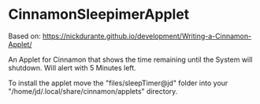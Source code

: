 # CinnamonSleepimerApplet

Based on: https://nickdurante.github.io/development/Writing-a-Cinnamon-Applet/

An Applet for Cinnamon that shows the time remaining until the System will shutdown. Will alert with 5 Minutes left.

To install the applet move the "files/sleepTimer@jd" folder into your "/home/jd/.local/share/cinnamon/applets" directory.
